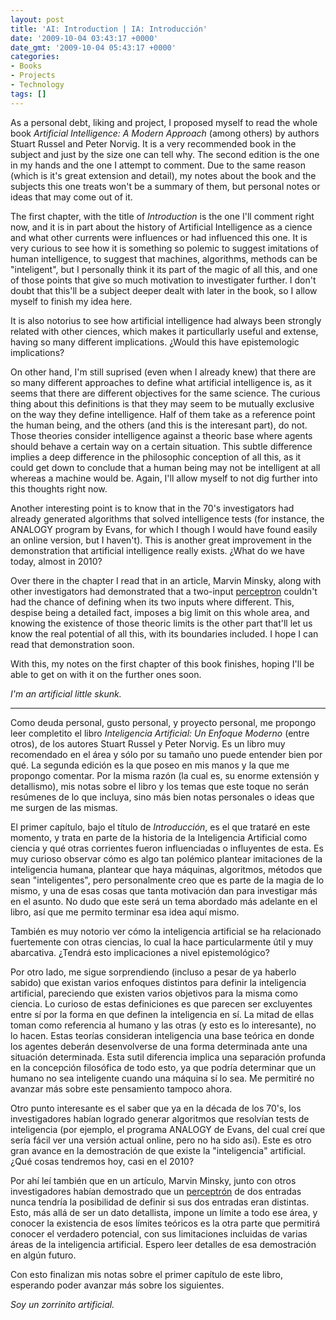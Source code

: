 ```yaml
---
layout: post
title: 'AI: Introduction | IA: Introducción'
date: '2009-10-04 03:43:17 +0000'
date_gmt: '2009-10-04 05:43:17 +0000'
categories:
- Books
- Projects
- Technology
tags: []
---
```


As a personal debt, liking and project, I proposed myself to read the whole book _Artificial Intelligence: A Modern Approach_ (among others) by authors Stuart Russel and Peter Norvig. It is a very recommended book in the subject and just by the size one can tell why. The second edition is the one in my hands and the one I attempt to comment. Due to the same reason (which is it's great extension and detail), my notes about the book and the subjects this one treats won't be a summary of them, but personal notes or ideas that may come out of it.

The first chapter, with the title of _Introduction_ is the one I'll comment right now, and it is in part about the history of Artificial Intelligence as a cience and what other currents were influences or had influenced this one. It is very curious to see how it is something so polemic to suggest imitations of human intelligence, to suggest that machines, algorithms, methods can be "inteligent", but I personally think it its part of the magic of all this, and one of those points that give so much motivation to investigater further. I don't doubt that this'll be a subject deeper dealt with later in the book, so I allow myself to finish my idea here.

It is also notorius to see how artificial intelligence had always been strongly related with other ciences, which makes it particullarly useful and extense, having so many different implications.  ¿Would this have epistemologic implications?

On other hand, I'm still suprised (even when I already knew) that there are so many different approaches to define what artificial intelligence is, as it seems that there are different objectives for the same science. The curious thing about this definitions is that they may seem to be mutually exclusive on the way they define intelligence. Half of them take as a reference point the human being, and the others (and this is the interesant part), do not. Those theories consider intelligence against a theoric base where agents should behave a certain way on a certain situation. This subtle difference implies a deep difference in the philosophic conception of all this, as it could get down to conclude that a human being may not be intelligent at all whereas a machine would be. Again, I'll allow myself to not dig further into this thoughts right now.

Another interesting point is to know that in the 70's investigators had already generated algorithms that solved intelligence tests (for instance, the ANALOGY program by Evans, for which I though I would have found easily an online version, but I haven't). This is another great improvement in the demonstration that artificial intelligence really exists.  ¿What do we have today, almost in 2010?

Over there in the chapter I read that in an article, Marvin Minsky, along with other investigators had demonstrated that a two-input [perceptron](http://en.wikipedia.org/wiki/Perceptron) couldn't had the chance of defining when its two inputs where different. This, despise being a detailed fact, imposes a big limit on this whole area, and knowing the existence of those theoric limits is the other part that'll let us know the real potential of all this, with its boundaries included. I hope I can read that demonstration soon.

With this, my notes on the first chapter of this book finishes, hoping I'll be able to get on with it on the further ones soon.

_I'm an artificial little skunk._

---

Como deuda personal, gusto personal, y proyecto personal, me propongo leer completito el libro _Inteligencia Artificial: Un Enfoque Moderno_ (entre otros), de los autores Stuart Russel y Peter Norvig. Es un libro muy recomendado en el área y sólo por su tamaño uno puede entender bien por qué. La segunda edición es la que poseo en mis manos y la que me propongo comentar. Por la misma razón (la cual es, su enorme extensión y detallismo), mis notas sobre el libro y los temas que este toque no serán resúmenes de lo que incluya, sino más bien notas personales o ideas que me surgen de las mismas.

El primer capítulo, bajo el título de _Introducción_, es el que trataré en este momento, y trata en parte de la historia de la Inteligencia Artificial como ciencia y qué otras corrientes fueron influenciadas o influyentes de esta. Es muy curioso observar cómo es algo tan polémico plantear imitaciones de la inteligencia humana, plantear que haya máquinas, algoritmos, métodos que sean "inteligentes", pero personalmente creo que es parte de la magia de lo mismo, y una de esas cosas que tanta motivación dan para investigar más en el asunto. No dudo que este será un tema abordado más adelante en el libro, así que me permito terminar esa idea aquí mismo.

También es muy notorio ver cómo la inteligencia artificial se ha relacionado fuertemente con otras ciencias, lo cual la hace particularmente útil y muy abarcativa.  ¿Tendrá esto implicaciones a nivel epistemológico?

Por otro lado, me sigue sorprendiendo (incluso a pesar de ya haberlo sabido) que existan varios enfoques distintos para definir la inteligencia artificial, pareciendo que existen varios objetivos para la misma como ciencia. Lo curioso de estas definiciones es que parecen ser excluyentes entre sí por la forma en que definen la inteligencia en sí. La mitad de ellas toman como referencia al humano y las otras (y esto es lo interesante), no lo hacen. Estas teorías consideran inteligencia una base teórica en donde los agentes deberán desenvolverse de una forma determinada ante una situación determinada. Esta sutil diferencia implica una separación profunda en la concepción filosófica de todo esto, ya que podría determinar que un humano no sea inteligente cuando una máquina sí lo sea. Me permitiré no avanzar más sobre este pensamiento tampoco ahora.

Otro punto interesante es el saber que ya en la década de los 70's, los investigadores habían logrado generar algoritmos que resolvían tests de inteligencia (por ejemplo, el programa ANALOGY de Evans, del cual creí que sería fácil ver una versión actual online, pero no ha sido así). Este es otro gran avance en la demostración de que existe la "inteligencia" artificial.  ¿Qué cosas tendremos hoy, casi en el 2010?

Por ahí leí también que en un artículo, Marvin Minsky, junto con otros investigadores habían demostrado que un [perceptrón](http://es.wikipedia.org/wiki/Perceptr%C3%B3n) de dos entradas nunca tendría la posibilidad de definir si sus dos entradas eran distintas. Esto, más allá de ser un dato detallista, impone un límite a todo ese área, y conocer la existencia de esos límites teóricos es la otra parte que permitirá conocer el verdadero potencial, con sus limitaciones incluidas de varias áreas de la inteligencia artificial. Espero leer detalles de esa demostración en algún futuro.

Con esto finalizan mis notas sobre el primer capítulo de este libro, esperando poder avanzar más sobre los siguientes.

_Soy un zorrinito artificial._
